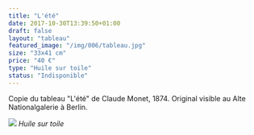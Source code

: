 ```yaml
---
title: "L'été"
date: 2017-10-30T13:39:50+01:00
draft: false
layout: "tableau"
featured_image: "/img/006/tableau.jpg"
size: "33x41 cm"
price: "40 €"
type: "Huile sur toile"
status: "Indisponible"
---
```


Copie du tableau "L'été" de Claude Monet, 1874. Original visible au Alte Nationalgalerie à Berlin.

![](/img/006/tableau.jpg)
*Huile sur toile*